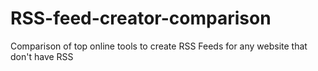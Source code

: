 # RSS-feed-creator-comparison
Comparison of top online tools to create RSS Feeds for any website that don't have RSS
